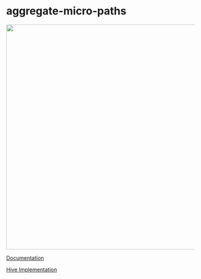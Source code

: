 aggregate-micro-paths
=====================

<img src="https://raw.github.com/Sotera/aggregate-micro-paths/master/docs/images/europe-1.png" width="600" />

[Documentation](http://nbviewer.ipython.org/github/Sotera/aggregate-micro-paths/blob/master/docs/AMP-README.ipynb)

[Hive Implementation](http://nbviewer.ipython.org/github/Sotera/aggregate-micro-paths/blob/master/docs/HIVE-README.ipynb)
